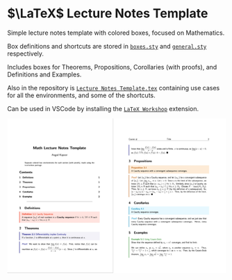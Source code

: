 # $\LaTeX$ Lecture Notes Template

Simple lecture notes template with colored boxes, focused on Mathematics.

Box definitions and shortcuts are stored in [`boxes.sty`](packages/boxes.sty) and [`general.sty`](packages/general.sty) respectively.

Includes boxes for Theorems, Propositions, Corollaries (with proofs), and Definitions and Examples.

Also in the repository is [`Lecture Notes Template.tex`](Lecture%20Notes%20Template.tex) containing use cases for all the environments, and some of the shortcuts.

Can be used in VSCode by installing the [`LaTeX Workshop`](https://marketplace.visualstudio.com/items?itemName=James-Yu.latex-workshop) extension.

![Sample Image](/Sample.jpg)
